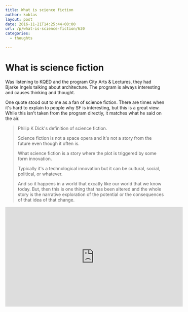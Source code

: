 ```yaml
---
title: What is science fiction
author: koblas
layout: post
date: 2016-11-21T14:25:44+00:00
url: /p/what-is-science-fiction/630
categories:
  - thoughts

---
```


# What is science fiction

Was listening to KQED and the program City Arts & Lectures, they had Bjarke Ingels talking about architecture. The program is always interesting and causes thinking and thought.

One quote stood out to me as a fan of science fiction. There are times when it's hard to explain to people why SF is interesting, but this is a great view. While this isn't taken from the program directly, it matches what he said on the air.


> Philip K Dick's definition of science fiction.
> 
> Science fiction is not a space opera and it's not a story from the future even though it often is.
>  
> What science fiction is a story where the plot is triggered by some form innovation.
> 
> Typically it's a technological innovation but it can be cultural, social, political, or whatever.
> 
> And so it happens in a world that excatly like our world that we know today.
> But, then this is one thing that has been altered and the whole story
> is the narrative exploration of the potential
> or the consequences of that idea of that change.


<iframe width="560" height="315" src="https://www.youtube.com/embed/yKaG-XuCo9A" frameborder="0" allowfullscreen></iframe>
